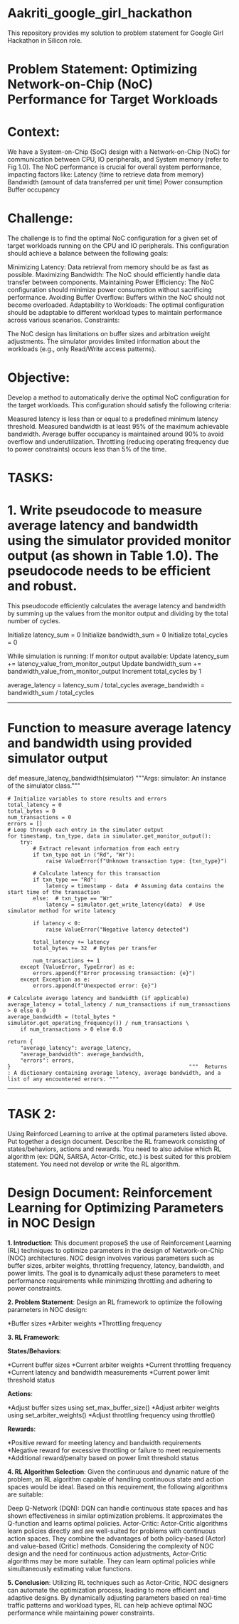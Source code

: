 # Aakriti_google_girl_hackathon
This repository provides my solution to problem statement for Google Girl Hackathon in Silicon role.
 
# Problem Statement: Optimizing Network-on-Chip (NoC) Performance for Target Workloads

# Context:

We have a System-on-Chip (SoC) design with a Network-on-Chip (NoC) for communication between CPU, IO peripherals, and System memory (refer to Fig 1.0).
The NoC performance is crucial for overall system performance, impacting factors like:
Latency (time to retrieve data from memory)
Bandwidth (amount of data transferred per unit time)
Power consumption
Buffer occupancy

# Challenge:
The challenge is to find the optimal NoC configuration for a given set of target workloads running on the CPU and IO peripherals. This configuration should achieve a balance between the following goals:

Minimizing Latency: Data retrieval from memory should be as fast as possible.
Maximizing Bandwidth: The NoC should efficiently handle data transfer between components.
Maintaining Power Efficiency: The NoC configuration should minimize power consumption without sacrificing performance.
Avoiding Buffer Overflow: Buffers within the NoC should not become overloaded.
Adaptability to Workloads: The optimal configuration should be adaptable to different workload types to maintain performance across various scenarios.
Constraints:

The NoC design has limitations on buffer sizes and arbitration weight adjustments.
The simulator provides limited information about the workloads (e.g., only Read/Write access patterns).

# Objective:

Develop a method to automatically derive the optimal NoC configuration for the target workloads. This configuration should satisfy the following criteria:

Measured latency is less than or equal to a predefined minimum latency threshold.
Measured bandwidth is at least 95% of the maximum achievable bandwidth.
Average buffer occupancy is maintained around 90% to avoid overflow and underutilization.
Throttling (reducing operating frequency due to power constraints) occurs less than 5% of the time.

# TASKS:


# 1. Write pseudocode to measure average latency and bandwidth using the simulator provided monitor output (as shown in Table 1.0). The pseudocode needs to be efficient and robust.
This pseudocode efficiently calculates the average latency and bandwidth by summing up the values from the monitor output and dividing by the total number of cycles.

Initialize latency_sum = 0
Initialize bandwidth_sum = 0
Initialize total_cycles = 0

While simulation is running:
    If monitor output available:
        Update latency_sum += latency_value_from_monitor_output
        Update bandwidth_sum += bandwidth_value_from_monitor_output
        Increment total_cycles by 1

average_latency = latency_sum / total_cycles
average_bandwidth = bandwidth_sum / total_cycles



-------------------------------------------------------------------------------------------------------------------------------------------------------------------------------
# Function to measure average latency and bandwidth using provided simulator output


def measure_latency_bandwidth(simulator)                  """Args: simulator: An instance of the simulator class."""

    # Initialize variables to store results and errors
    total_latency = 0
    total_bytes = 0
    num_transactions = 0
    errors = []
    # Loop through each entry in the simulator output
    for timestamp, txn_type, data in simulator.get_monitor_output():
        try:
            # Extract relevant information from each entry
            if txn_type not in ("Rd", "Wr"):
                raise ValueError(f"Unknown transaction type: {txn_type}")

            # Calculate latency for this transaction
            if txn_type == "Rd":
                latency = timestamp - data  # Assuming data contains the start time of the transaction
            else:  # txn_type == "Wr"
                latency = simulator.get_write_latency(data)  # Use simulator method for write latency

            if latency < 0:
                raise ValueError("Negative latency detected")

            total_latency += latency
            total_bytes += 32  # Bytes per transfer

            num_transactions += 1
        except (ValueError, TypeError) as e:
            errors.append(f"Error processing transaction: {e}")
        except Exception as e:
            errors.append(f"Unexpected error: {e}")

    # Calculate average latency and bandwidth (if applicable)
    average_latency = total_latency / num_transactions if num_transactions > 0 else 0.0
    average_bandwidth = (total_bytes * simulator.get_operating_frequency()) / num_transactions \
        if num_transactions > 0 else 0.0

    return {
        "average_latency": average_latency,
        "average_bandwidth": average_bandwidth,
        "errors": errors,
    }                                                        """  Returns : A dictionary containing average latency, average bandwidth, and a list of any encountered errors. """

--------------------------------------------------------------------------------------------------------------------------------------------------------------------------
# TASK 2:
Using Reinforced Learning to arrive at the optimal parameters listed above. Put together a design document. Describe the RL framework consisting of states/behaviors, actions and rewards. You need to also advise which RL algorithm (ex: DQN, SARSA, Actor-Critic, etc.) is best suited for this problem statement. You need not develop or write the  RL algorithm. 

# Design Document: Reinforcement Learning for Optimizing Parameters in NOC Design

**1. Introduction**: This document proposeS the use of Reinforcement Learning (RL) techniques to optimize parameters in the design of Network-on-Chip (NOC) architectures. NOC design involves various parameters such as buffer sizes, arbiter weights, throttling frequency, latency, bandwidth, and power limits. The goal is to dynamically adjust these parameters to meet performance requirements while minimizing throttling and adhering to power constraints.

**2. Problem Statement**:
Design an RL framework to optimize the following parameters in NOC design:

*Buffer sizes
*Arbiter weights
*Throttling frequency


**3. RL Framework**:

**States/Behaviors**:

*Current buffer sizes
*Current arbiter weights
*Current throttling frequency
*Current latency and bandwidth measurements
*Current power limit threshold status

**Actions**:

*Adjust buffer sizes using set_max_buffer_size()
*Adjust arbiter weights using set_arbiter_weights()
*Adjust throttling frequency using throttle()

**Rewards**:

*Positive reward for meeting latency and bandwidth requirements
*Negative reward for excessive throttling or failure to meet requirements
*Additional reward/penalty based on power limit threshold status

**4. RL Algorithm Selection**:
Given the continuous and dynamic nature of the problem, an RL algorithm capable of handling continuous state and action spaces would be ideal. Based on this requirement, the following algorithms are suitable:

Deep Q-Network (DQN): DQN can handle continuous state spaces and has shown effectiveness in similar optimization problems. It approximates the Q-function and learns optimal policies.
Actor-Critic: Actor-Critic algorithms learn policies directly and are well-suited for problems with continuous action spaces. They combine the advantages of both policy-based (Actor) and value-based (Critic) methods.
Considering the complexity of NOC design and the need for continuous action adjustments, Actor-Critic algorithms may be more suitable. They can learn optimal policies while simultaneously estimating value functions.

**5. Conclusion**:
Utilizing RL techniques such as Actor-Critic, NOC designers can automate the optimization process, leading to more efficient and adaptive designs. By dynamically adjusting parameters based on real-time traffic patterns and workload types, RL can help achieve optimal NOC performance while maintaining power constraints.   
